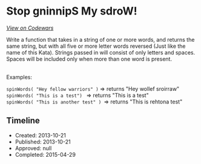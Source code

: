 # Stop gninnipS My sdroW!
[*View on Codewars*](https://www.codewars.com/kata/stop-gninnips-my-sdrow)

Write a function that takes in a string of one or more words, and returns the same string, but with all five or more letter words reversed (Just like the name of this Kata). Strings passed in will consist of only letters and spaces. Spaces will be included only when more than one word is present.<br/><br/>


Examples:<br/>

```spinWords( "Hey fellow warriors" )``` => returns "Hey wollef sroirraw" <br/>
```spinWords( "This is a test") ``` => returns "This is a test" <br/>
```spinWords( "This is another test" ) ```=> returns "This is rehtona test"

## Timeline
- Created: 2013-10-21
- Published: 2013-10-21
- Approved: null
- Completed: 2015-04-29
